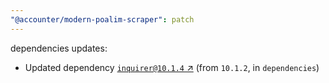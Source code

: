 ```yaml
---
"@accounter/modern-poalim-scraper": patch
---
```

dependencies updates:
  - Updated dependency [`inquirer@10.1.4` ↗︎](https://www.npmjs.com/package/inquirer/v/10.1.4) (from `10.1.2`, in `dependencies`)

